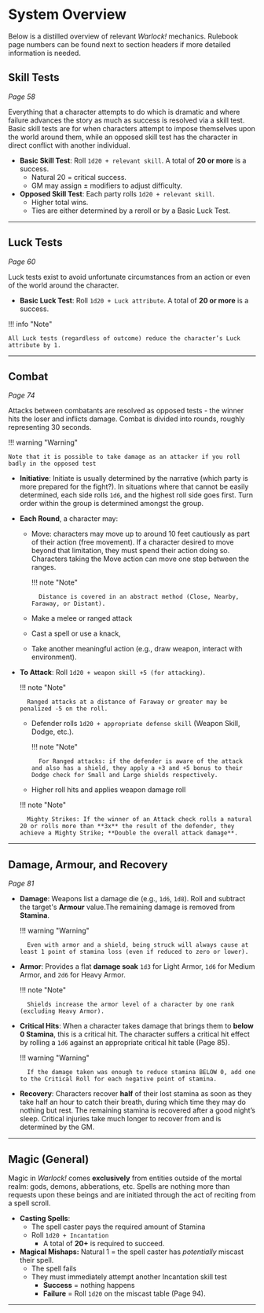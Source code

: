 # System Overview

Below is a distilled overview of relevant _Warlock!_ mechanics. Rulebook page numbers can be found next to section headers if more detailed information is needed.

## Skill Tests

_Page 58_

Everything that a character attempts to do which is dramatic and where failure advances the story as much as success is resolved via a skill test. Basic skill tests are for when characters attempt to impose themselves upon the world around them, while an opposed skill test has the character in direct conflict with another individual.

- **Basic Skill Test**: Roll `1d20 + relevant skill`. A total of **20 or more** is a success.
    - Natural 20 = critical success.
    - GM may assign ± modifiers to adjust difficulty.
- **Opposed Skill Test**: Each party rolls `1d20 + relevant skill`.
    - Higher total wins.
    - Ties are either determined by a reroll or by a Basic Luck Test.

---

## Luck Tests

_Page 60_

Luck tests exist to avoid unfortunate circumstances from an action or even of the world around the character.

- **Basic Luck Test**: Roll `1d20 + Luck attribute`. A total of **20 or more** is a success.

!!! info "Note"

    All Luck tests (regardless of outcome) reduce the character’s Luck attribute by 1.

---

## Combat

_Page 74_

Attacks between combatants are resolved as opposed tests - the winner hits the loser and inflicts damage. Combat is divided into rounds, roughly representing 30 seconds.

!!! warning "Warning"

    Note that it is possible to take damage as an attacker if you roll badly in the opposed test

- **Initiative**: Initiate is usually determined by the narrative (which party is more prepared for the fight?). In situations where that cannot be easily determined, each side rolls `1d6`, and the highest roll side goes first. Turn order within the group is determined amongst the group.
- **Each Round**, a character may:
    - Move: characters may move up to around 10 feet cautiously as part of their action (free movement). If a character desired to move beyond that limitation, they must spend their action doing so. Characters taking the Move action can move one step between the ranges.
        
        !!! note "Note"
        
            Distance is covered in an abstract method (Close, Nearby, Faraway, or Distant).
        

    - Make a melee or ranged attack
    - Cast a spell or use a knack,
    - Take another meaningful action (e.g., draw weapon, interact with environment).
- **To Attack**: Roll `1d20 + weapon skill +5 (for attacking)`.
    
    !!! note "Note"
    
        Ranged attacks at a distance of Faraway or greater may be penalized -5 on the roll.
    

    - Defender rolls `1d20 + appropriate defense skill` (Weapon Skill, Dodge, etc.).
        
        !!! note "Note"
        
            For Ranged attacks: if the defender is aware of the attack and also has a shield, they apply a +3 and +5 bonus to their Dodge check for Small and Large shields respectively.
        

    - Higher roll hits and applies weapon damage roll
    
    !!! note "Note"
    
        Mighty Strikes: If the winner of an Attack check rolls a natural 20 or rolls more than **3x** the result of the defender, they achieve a Mighty Strike; **Double the overall attack damage**.
    

---

## Damage, Armour, and Recovery

_Page 81_

- **Damage**: Weapons list a damage die (e.g., `1d6`, `1d8`). Roll and subtract the target's **Armour** value.The remaining damage is removed from **Stamina**.
    
    !!! warning "Warning"
    
        Even with armor and a shield, being struck will always cause at least 1 point of stamina loss (even if reduced to zero or lower).
    

- **Armor**: Provides a flat **damage soak** `1d3` for Light Armor, `1d6` for Medium Armor, and `2d6` for Heavy Armor.
    
    !!! note "Note"
    
        Shields increase the armor level of a character by one rank (excluding Heavy Armor).
    

- **Critical Hits**: When a character takes damage that brings them to **below 0 Stamina**, this is a critical hit. The character suffers a critical hit effect by rolling a `1d6` against an appropriate critical hit table (Page 85).
    
    !!! warning "Warning"
    
        If the damage taken was enough to reduce stamina BELOW 0, add one to the Critical Roll for each negative point of stamina.
    

- **Recovery**: Characters recover **half** of their lost stamina as soon as they take half an hour to catch their breath, during which time they may do nothing but rest. The remaining stamina is recovered after a good night’s sleep. Critical injuries take much longer to recover from and is determined by the GM.

---

## Magic (General)

Magic in _Warlock!_ comes **exclusively** from entities outside of the mortal realm: gods, demons, abberations, etc. Spells are nothing more than requests upon these beings and are initiated through the act of reciting from a spell scroll.

- **Casting Spells**:
    - The spell caster pays the required amount of Stamina
    - Roll `1d20 + Incantation`
        - A total of **20+** is required to succeed.
- **Magical Mishaps:** Natural 1 = the spell caster has _potentially_ miscast their spell.
    - The spell fails
    - They must immediately attempt another Incantation skill test
        - **Success** \= nothing happens
        - **Failure** \= Roll `1d20` on the miscast table (Page 94).

---